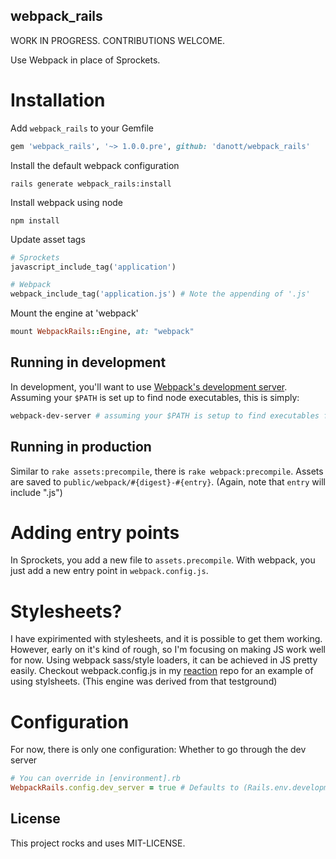 webpack_rails
-------------

WORK IN PROGRESS. CONTRIBUTIONS WELCOME.

Use Webpack in place of Sprockets.

# Installation

Add `webpack_rails` to your Gemfile

```ruby
gem 'webpack_rails', '~> 1.0.0.pre', github: 'danott/webpack_rails'
```

Install the default webpack configuration

```
rails generate webpack_rails:install
```

Install webpack using node

```
npm install
```

Update asset tags

```ruby
# Sprockets
javascript_include_tag('application')

# Webpack
webpack_include_tag('application.js') # Note the appending of '.js'
```

Mount the engine at 'webpack'

```ruby
mount WebpackRails::Engine, at: "webpack"
```

## Running in development

In development, you'll want to use [Webpack's development server][]. Assuming your `$PATH` is set up to find node executables, this is simply:

```bash
webpack-dev-server # assuming your $PATH is setup to find executables from node
```

## Running in production

Similar to `rake assets:precompile`, there is `rake webpack:precompile`. Assets are saved to `public/webpack/#{digest}-#{entry}`. (Again, note that `entry` will include ".js")

# Adding entry points

In Sprockets, you add a new file to `assets.precompile`. With webpack, you just add a new entry point in `webpack.config.js`.

# Stylesheets?

I have expirimented with stylesheets, and it is possible to get them working. However, early on it's kind of rough, so I'm focusing on making JS work well for now. Using webpack sass/style loaders, it can be achieved in JS pretty easily. Checkout webpack.config.js in my [reaction][] repo for an example of using stylsheets. (This engine was derived from that testground)

# Configuration

For now, there is only one configuration: Whether to go through the dev server

```ruby
# You can override in [environment].rb
WebpackRails.config.dev_server = true # Defaults to (Rails.env.development? || Rails.env.test?)
```

## License

This project rocks and uses MIT-LICENSE.

[reaction]: http://github.com/danott/reaction
[Webpack's development server]: http://webpack.github.io/docs/webpack-dev-server.html
